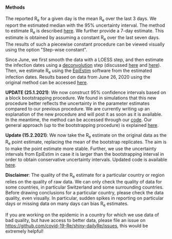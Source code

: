 <h4>Methods</h4>

The reported R<sub>e</sub> for a given day is the mean R<sub>e</sub> over the last 3 days. We report the estimated median with the 95% uncertainty interval. The method to estimate R<sub>e</sub> is described [here](https://www.medrxiv.org/content/10.1101/2020.11.26.20239368v2.full-text). 
We further provide a 7-day estimate. This estimate is obtained by assuming a constant R<sub>e</sub> over the last seven days. The results of such a piecewise constant procedure can be viewed visually using the option "Step-wise constant".

Since June, we first smooth the data with a LOESS step, and then estimate the infection dates using a [deconvolution](https://www.pnas.org/content/106/51/21825) step (discussed [here](https://smw.ch/article/doi/smw.2020.20307) and [here](https://journals.plos.org/ploscompbiol/article/comments?id=10.1371/journal.pcbi.1008409)). Then, we estimate R<sub>e</sub>  using the [EpiEstim](https://cran.r-project.org/web/packages/EpiEstim/index.html) software from the estimated infection dates. Results based on data from June 26, 2020 using the original method can be accessed [here](https://smw.ch/article/doi/smw.2020.20271).

**UPDATE (25.1.2021)**: We now construct 95% confidence intervals based on a block bootstrapping procedure. We found in simulations that this new procedure better reflects the uncertainty in the parameter estimates compared to our previous procedure. We are currently writing up an explanation of the new procedure and will post it as soon as it is available. In the meantime, the method can be accessed through our [code](https://github.com/covid-19-Re/shiny-dailyRe). Our general approach (up to the bootstrapping procedure) is explained [here](https://www.medrxiv.org/content/10.1101/2020.11.26.20239368v2.full-text).

**Update (15.2.2021)**: We now take the R<sub>e</sub> estimate on the original data as the R<sub>e</sub> point estimate, replacing the mean of the bootstrap replicates. The aim is to make the point estimate more stable. 
Further, we use the uncertainty intervals from EpiEstim in case it is larger than the bootstrapping interval in order to obtain conservative uncertainty intervals.
Updated code is available [here](https://github.com/covid-19-Re/shiny-dailyRe).

**Disclaimer**: The quality of the R<sub>e</sub> estimate for a particular country or region relies on the quality of raw data. We can only check the quality of data for some countries, in particular Switzerland and some surrounding countries.  Before drawing conclusions for a particular country, please check the data quality, even visually. In particular, sudden spikes in reporting on particular days or missing data on many days can bias R<sub>e</sub> estimates.

If you are working on the epidemic in a country for which we use data of bad quality, but have access to better data, please file an issue on https://github.com/covid-19-Re/shiny-dailyRe/issues, this would be extremely helpful!
